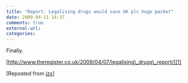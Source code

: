 ```yaml
---
title: "Report: Legalising drugs would save UK plc huge packet"
date: 2009-04-11 14:37
comments: true
external-url:
categories:
---
```

Finally.

[http://www.theregister.co.uk/2009/04/07/legalising\_drugs\_report/][1]

[Reposted from [jzx][2]]

  [1]: http://www.theregister.co.uk/2009/04/07/legalising_drugs_report/
  [2]: http://blog.neexistuje.sk/post/16944175/Report-Legalising-drugs-would-save-UK-plc
